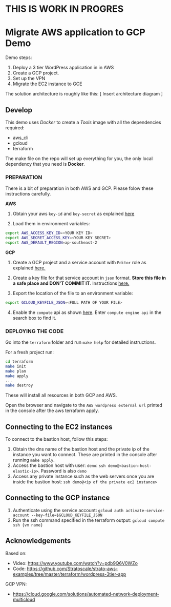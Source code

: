THIS IS WORK IN PROGRES
===========================================

# Migrate AWS application to GCP Demo

Demo steps:

1. Deploy a 3 tier WordPress application in in AWS
2. Create a GCP project. 
3. Set up the VPN 
4. Migrate the EC2 instance to GCE

The solution architecture is roughly like this:
[ Insert architecture diagram ]


## Develop
This demo uses _Docker_ to create a _Tools_ image with all the dependencies required:
* aws_cli
* gcloud
* terraform

The make file on the repo will set up everything for you, the only local dependency that you need is **Docker**.

### PREPARATION
There is a bit of preparation in both AWS and GCP. Please folow these instructions carefully.

**AWS**

1. Obtain your aws `key-id` and `key-secret` as explained [here](https://docs.aws.amazon.com/general/latest/gr/managing-aws-access-keys.html)

2. Load them in environment variables:

```bash
export AWS_ACCESS_KEY_ID=<YOUR KEY ID>
export AWS_SECRET_ACCESS_KEY=<YOUR KEY SECRET>
export AWS_DEFAULT_REGION=ap-southeast-2
```

**GCP**

1. Create a GCP project and a service account with `Editor` role as explained [here.](https://cloud.google.com/iam/docs/creating-managing-service-accounts#creating_a_service_account)

2. Create a key file for that service account in `json` format. **Store this file in a safe place and DON'T COMMIT IT**. Instructions [here.](https://cloud.google.com/iam/docs/creating-managing-service-account-keys#creating_service_account_keys)

3. Export the location of the file to an environment variable:
```bash
export GCLOUD_KEYFILE_JSON=<FULL PATH OF YOUR FILE>
```

4. Enable the `compute` api as shown [here](https://cloud.google.com/apis/docs/enable-disable-apis). Enter `compute engine api` in the search box to find it.


### DEPLOYING THE CODE

Go into the `terraform` folder and run `make help` for detailed instructions.

For a fresh project run:
```bash
cd terraform
make init
make plan
make apply
...
make destroy
```

These will install all resources in both GCP and AWS.

Open the browser and navigate to the `AWS wordpress external url` printed in the console after the aws terraform apply.

## Connecting to the EC2 instances

To connect to the bastion host, follow this steps:
1. Obtain the dns name of the bastion host and the private ip of the instance you want to connect. These are printed in the console after running `make apply`.
2. Access the bastion host with user: `demo`: `ssh demo@<bastion-host-elastic-ip>`. Password is also `demo`
4. Access any private instance such as the web servers once you are inside the bastion host: `ssh demo@<ip of the private ec2 instance>`

## Connecting to the GCP instance
1. Authenticate using the service account: `gcloud auth activate-service-account --key-file=$GCLOUD_KEYFILE_JSON`
2. Run the ssh command specified in the terraform output: `gcloud compute ssh {vm name}`

## Acknowledgements

Based on:
* Video: https://www.youtube.com/watch?v=pdb9Q6V0WZo
* Code: https://github.com/Stratoscale/strato-aws-examples/tree/master/terraform/wordpress-3tier-app

GCP VPN:
* https://cloud.google.com/solutions/automated-network-deployment-multicloud
